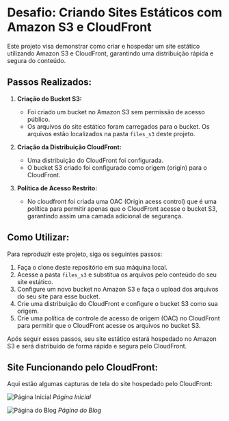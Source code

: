 # Desafio: Criando Sites Estáticos com Amazon S3 e CloudFront

Este projeto visa demonstrar como criar e hospedar um site estático utilizando Amazon S3 e CloudFront, garantindo uma distribuição rápida e segura do conteúdo.

## Passos Realizados:

1. **Criação do Bucket S3:**
   - Foi criado um bucket no Amazon S3 sem permissão de acesso público.
   - Os arquivos do site estático foram carregados para o bucket. Os arquivos estão localizados na pasta `files_s3` deste projeto.

2. **Criação da Distribuição CloudFront:**
   - Uma distribuição do CloudFront foi configurada.
   - O bucket S3 criado foi configurado como origem (origin) para o CloudFront.

3. **Política de Acesso Restrito:**
   - No cloudfront foi criada uma OAC (Origin acess control) que é uma política para permitir apenas que o CloudFront acesse o bucket S3, garantindo assim uma camada adicional de segurança.

## Como Utilizar:

Para reproduzir este projeto, siga os seguintes passos:

1. Faça o clone deste repositório em sua máquina local.
2. Acesse a pasta `files_s3` e substitua os arquivos pelo conteúdo do seu site estático.
3. Configure um novo bucket no Amazon S3 e faça o upload dos arquivos do seu site para esse bucket.
4. Crie uma distribuição do CloudFront e configure o bucket S3 como sua origem.
5. Crie uma política de controle de acesso de origem (OAC) no CloudFront para permitir que o CloudFront acesse os arquivos no bucket S3.


Após seguir esses passos, seu site estático estará hospedado no Amazon S3 e será distribuído de forma rápida e segura pelo CloudFront.

## Site Funcionando pelo CloudFront:

Aqui estão algumas capturas de tela do site hospedado pelo CloudFront:

![Página Inicial](caminho/para/captura-de-tela-1.png)
*Página Inicial*

![Página do Blog](caminho/para/captura-de-tela-2.png)
*Página do Blog*



